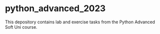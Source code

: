 # python_advanced_2023
This depository contains lab and exercise tasks from the Python Advanced Soft Uni course.

